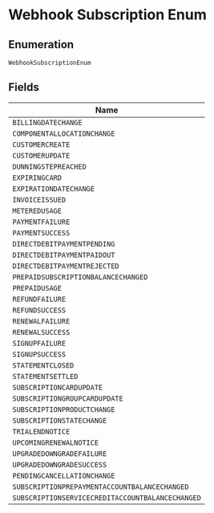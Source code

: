 
# Webhook Subscription Enum

## Enumeration

`WebhookSubscriptionEnum`

## Fields

| Name |
|  --- |
| `BILLINGDATECHANGE` |
| `COMPONENTALLOCATIONCHANGE` |
| `CUSTOMERCREATE` |
| `CUSTOMERUPDATE` |
| `DUNNINGSTEPREACHED` |
| `EXPIRINGCARD` |
| `EXPIRATIONDATECHANGE` |
| `INVOICEISSUED` |
| `METEREDUSAGE` |
| `PAYMENTFAILURE` |
| `PAYMENTSUCCESS` |
| `DIRECTDEBITPAYMENTPENDING` |
| `DIRECTDEBITPAYMENTPAIDOUT` |
| `DIRECTDEBITPAYMENTREJECTED` |
| `PREPAIDSUBSCRIPTIONBALANCECHANGED` |
| `PREPAIDUSAGE` |
| `REFUNDFAILURE` |
| `REFUNDSUCCESS` |
| `RENEWALFAILURE` |
| `RENEWALSUCCESS` |
| `SIGNUPFAILURE` |
| `SIGNUPSUCCESS` |
| `STATEMENTCLOSED` |
| `STATEMENTSETTLED` |
| `SUBSCRIPTIONCARDUPDATE` |
| `SUBSCRIPTIONGROUPCARDUPDATE` |
| `SUBSCRIPTIONPRODUCTCHANGE` |
| `SUBSCRIPTIONSTATECHANGE` |
| `TRIALENDNOTICE` |
| `UPCOMINGRENEWALNOTICE` |
| `UPGRADEDOWNGRADEFAILURE` |
| `UPGRADEDOWNGRADESUCCESS` |
| `PENDINGCANCELLATIONCHANGE` |
| `SUBSCRIPTIONPREPAYMENTACCOUNTBALANCECHANGED` |
| `SUBSCRIPTIONSERVICECREDITACCOUNTBALANCECHANGED` |

